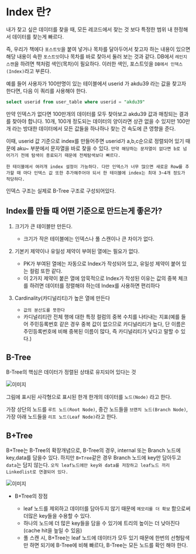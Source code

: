 

# Index 란?

  내가 찾고 싶은 데이터를 찾을 때, 모든 레코드에서 찾는 것 보다 특정한 범위 내 한정해서 데이터를 찾는게 빠르다.
  
  즉, 우리가 책에다 `포스트잇`을 붙여 넣거나 목차를 달아두어서 찾고자 하는 내용이 있으면 해당 내용이 속한 `포스트잇`이나 목차를 바로 찾아서
  둘러 보는 것과 같다. DB에서 `레인지 스캔`을 하려면 책처럼 색인(목차)이 필요하다. 이러한 색인, 포스트잇을 `DB에서 인덱스(Index)`라고 부른다.
  
  예를 들어 사용자가 100만명이 있는 테이블에서 userid 가 akdu39 라는 값을 찾고자 한다면, 다음 이 쿼리를 사용해야 한다.
  
  ~~~SQL
  select userid from user_table where userid = "akdu39"
  ~~~
  
  만약 인덱스가 없다면 100만개의 데이터를 모두 찾아보고 akdu39 값과 매칭되는 결과를 찾아야 합니다. 10개, 100개 정도되는 데이터의 양이라면
  상관 없을 수 있지만 100만개 라는 방대한 데이터에서 모든 값들을 하나하나 찾는 건 속도에 큰 영향을 준다.
  
  이때, userid 값 기준으로 index를 만들어주면 userid가 a,b,c순으로 정렬되어 있기 때문에 aku~ 부분에서 문자열을 바로 찾을 수 있다.
  `만약 해당하는 문자열이 없다면 b로 넘어가기 전에 탐색이 종료되기 때문에 전체탐색보다 빠르다.`
  
  `한 테이블에서 여러개 index 설정이 가능하다. 다만 인덱스가 너무 많으면 새로운 Row를 추가할 때 마다 인덱스 값 또한 추가해주어야 되서
   한 테이블에 index는 최대 3~4개 정도가 적당하다.`
  
  
  인덱스 구조는 실제로 B-Tree 구조로 구성되어있다.
  
  ## Index를 만들 때 어떤 기준으로 만드는게 좋은가?
  
  1. 크기가 큰 테이블만 만든다.
      - 크기가 작은 테이블에는 인덱스나 풀 스캔이나 큰 차이가 없다.
  2. 기본키 제약이나 유일성 제약이 부여된 열에는 필요가 없다.
      - PK가 부여된 열에는 자동으로 Index가 작성되어 있고, 유일성 제약이 붙어 있는 컬럼 또한 같다.
      - 이 2가지 제약이 붙은 열에 암묵적으로 Index가 작성된 이유는 값의 중복 체크를 하려면 데이터를 정렬해야 하는데 Index를 사용하면 편리하다
  3. Cardinality(카디널리티)가 높은 열에 만든다
       
       - `값의 분산도를 뜻한다`
       - 카디널리티란 전체 행에 대한 특정 컬럼의 중복 수치를 나타내는 지표(예를 들어 주민등록번호 같은 경우 중복 값이 없으므로 카디널리티가 높다, 단 이름은 주민등록번호에 비해 중복된 이름이 많다, 즉 카디널리티가 낮다고 말할 수 있다.)

      
  ## B-Tree
  
  B-Tree의 핵심은 데이터가 정렬된 상태로 유지되어 있다는 것
  
  ![이미지](https://img1.daumcdn.net/thumb/R1280x0/?scode=mtistory2&fname=https%3A%2F%2Fblog.kakaocdn.net%2Fdn%2FqycZ2%2FbtqBQnr4QYG%2F7J8KpnmNaJiTjgS0K9TEIK%2Fimg.png)
  
  그림에 표시된 사각형으로 표시된 한개 한개의 데이터를 `노드(Node)` 라고 한다.
  
  가장 상단의 노드를 `루트 노드(Root Node)`, 중간 노드들을 `브랜치 노드(Branch Node)`, 가장 아래 노드들을 `리프 노드(Leaf Node)`라고 한다.
  
  ## B+Tree
  
  B+Tree는 B-Tree의 확장개념으로, B-Tree의 경우, internal 또는 Branch 노드에 key,data를 담을수 있다. 하지만 `B+Tree`같은 경우 Branch 노드에 key만 담아두고 `data`는 담지 않는다. 
  `오직 leaf노드에만 key와 data를 저장하고 leaf노드 끼리 Linkedlist로 연결되어 있다.`
  
  
  ![이미지](https://img1.daumcdn.net/thumb/R1280x0/?scode=mtistory2&fname=https%3A%2F%2Fblog.kakaocdn.net%2Fdn%2FbRiL19%2FbtqBTMSBCWF%2FJ3nKw2qympUVxGThnVdLK0%2Fimg.png)
 
 
  - B+Tree의 장점
    
    - leaf 노드를 제외하고 데이터를 담아두지 않기 때문에 `메모리를 더 확보` 함으로써 더많은 key들을 수용할 수 있다.
    - 하나의 노드에 더 많은 key들을 담을 수 있기에 트리의 높이는 더 낮아진다(cache hit을 높일 수 있음)
    - 풀 스캔 시, B+Tree는 leaf 노드에 데이터가 모두 있기 때문에 한번의 선형탐색만 하면 되기에 B-Tree에 비해 빠르다, B-Tree는 모든 노드를 확인 해야 한다.
  
  
  
